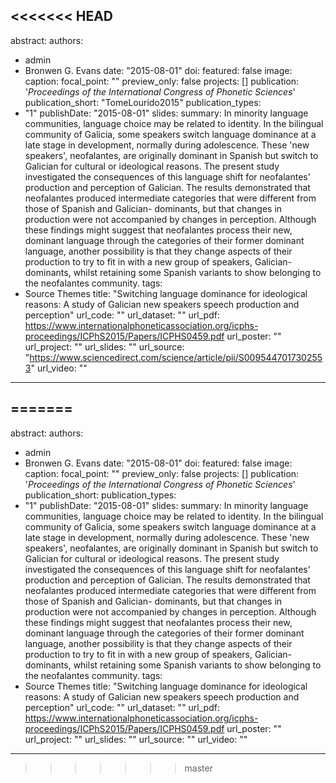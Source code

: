 <<<<<<< HEAD
---
abstract:
authors:
- admin
- Bronwen G. Evans
date: "2015-08-01"
doi:
featured: false
image:
  caption: 
  focal_point: ""
  preview_only: false
projects: []
publication: '*Proceedings of the International Congress of Phonetic Sciences*'
publication_short: "TomeLourido2015"
publication_types:
- "1"
publishDate: "2015-08-01"
slides: 
summary: In minority language communities, language choice may be related to identity. In the bilingual community of Galicia, some speakers switch language dominance at a late stage in development, normally during adolescence. These 'new speakers', neofalantes, are originally dominant in Spanish but switch to Galician for cultural or ideological reasons. The present study investigated the consequences of this language shift for neofalantes' production and perception of Galician. The results demonstrated that neofalantes produced intermediate categories that were different from those of Spanish and Galician- dominants, but that changes in production were not accompanied by changes in perception. Although these findings might suggest that neofalantes process their new, dominant language through the categories of their former dominant language, another possibility is that they change aspects of their production to try to fit in with a new group of speakers, Galician-dominants, whilst retaining some Spanish variants to show belonging to the neofalantes community.
tags:
- Source Themes
title: "Switching language dominance for ideological reasons: A study of Galician new speakers speech production and perception"
url_code: ""
url_dataset: ""
url_pdf: https://www.internationalphoneticassociation.org/icphs-proceedings/ICPhS2015/Papers/ICPHS0459.pdf
url_poster: ""
url_project: ""
url_slides: ""
url_source: "https://www.sciencedirect.com/science/article/pii/S0095447017302553"
url_video: ""
---


=======
---
abstract:
authors:
- admin
- Bronwen G. Evans
date: "2015-08-01"
doi:
featured: false
image:
  caption: 
  focal_point: ""
  preview_only: false
projects: []
publication: '*Proceedings of the International Congress of Phonetic Sciences*'
publication_short:
publication_types:
- "1"
publishDate: "2015-08-01"
slides: 
summary: In minority language communities, language choice may be related to identity. In the bilingual community of Galicia, some speakers switch language dominance at a late stage in development, normally during adolescence. These 'new speakers', neofalantes, are originally dominant in Spanish but switch to Galician for cultural or ideological reasons. The present study investigated the consequences of this language shift for neofalantes' production and perception of Galician. The results demonstrated that neofalantes produced intermediate categories that were different from those of Spanish and Galician- dominants, but that changes in production were not accompanied by changes in perception. Although these findings might suggest that neofalantes process their new, dominant language through the categories of their former dominant language, another possibility is that they change aspects of their production to try to fit in with a new group of speakers, Galician-dominants, whilst retaining some Spanish variants to show belonging to the neofalantes community.
tags:
- Source Themes
title: "Switching language dominance for ideological reasons: A study of Galician new speakers speech production and perception"
url_code: ""
url_dataset: ""
url_pdf: https://www.internationalphoneticassociation.org/icphs-proceedings/ICPhS2015/Papers/ICPHS0459.pdf
url_poster: ""
url_project: ""
url_slides: ""
url_source: ""
url_video: ""
---


>>>>>>> master
